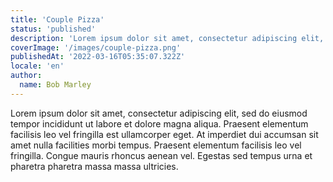 ```yaml
---
title: 'Couple Pizza'
status: 'published'
description: 'Lorem ipsum dolor sit amet, consectetur adipiscing elit, sed do eiusmod tempor incididunt ut labore.'
coverImage: '/images/couple-pizza.png'
publishedAt: '2022-03-16T05:35:07.322Z'
locale: 'en'
author:
  name: Bob Marley
---
```


Lorem ipsum dolor sit amet, consectetur adipiscing elit, sed do eiusmod tempor incididunt ut labore et dolore magna aliqua. Praesent elementum facilisis leo vel fringilla est ullamcorper eget. At imperdiet dui accumsan sit amet nulla facilities morbi tempus. Praesent elementum facilisis leo vel fringilla. Congue mauris rhoncus aenean vel. Egestas sed tempus urna et pharetra pharetra massa massa ultricies.
